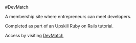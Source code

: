 #DevMatch

A membership site where entrepreneurs can meet developers.

Completed as part of an Upskill Ruby on Rails tutorial.

Access by visiting [DevMatch](https://warm-lake-44194.herokuapp.com/)
